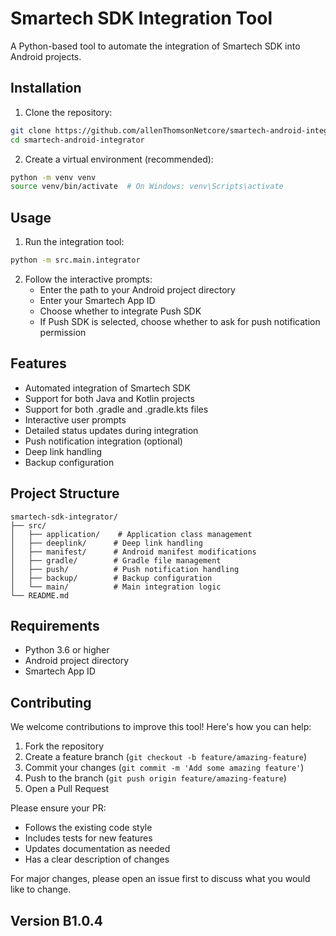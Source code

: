 # Smartech SDK Integration Tool

A Python-based tool to automate the integration of Smartech SDK into Android projects.

## Installation

1. Clone the repository:
```bash
git clone https://github.com/allenThomsonNetcore/smartech-android-integrator.git
cd smartech-android-integrator
```

2. Create a virtual environment (recommended):
```bash
python -m venv venv
source venv/bin/activate  # On Windows: venv\Scripts\activate
```


## Usage

1. Run the integration tool:
```bash
python -m src.main.integrator
```

2. Follow the interactive prompts:
   - Enter the path to your Android project directory
   - Enter your Smartech App ID
   - Choose whether to integrate Push SDK
   - If Push SDK is selected, choose whether to ask for push notification permission

## Features

- Automated integration of Smartech SDK
- Support for both Java and Kotlin projects
- Support for both .gradle and .gradle.kts files
- Interactive user prompts
- Detailed status updates during integration
- Push notification integration (optional)
- Deep link handling
- Backup configuration

## Project Structure

```
smartech-sdk-integrator/
├── src/
│   ├── application/    # Application class management
│   ├── deeplink/      # Deep link handling
│   ├── manifest/      # Android manifest modifications
│   ├── gradle/        # Gradle file management
│   ├── push/          # Push notification handling
│   ├── backup/        # Backup configuration
│   └── main/          # Main integration logic
└── README.md
```

## Requirements

- Python 3.6 or higher
- Android project directory
- Smartech App ID

## Contributing

We welcome contributions to improve this tool! Here's how you can help:

1. Fork the repository
2. Create a feature branch (`git checkout -b feature/amazing-feature`)
3. Commit your changes (`git commit -m 'Add some amazing feature'`)
4. Push to the branch (`git push origin feature/amazing-feature`)
5. Open a Pull Request

Please ensure your PR:
- Follows the existing code style
- Includes tests for new features
- Updates documentation as needed
- Has a clear description of changes

For major changes, please open an issue first to discuss what you would like to change.

## Version B1.0.4